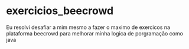 # exercicios_beecrowd

Eu resolvi desafiar a mim mesmo a fazer o maximo de exercicos na plataforma beecrowd para melhorar minha logica de porgramação como java
